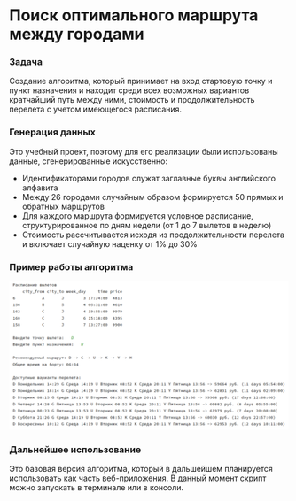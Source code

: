 # Поиск оптимального маршрута между городами

### Задача
Создание алгоритма, который принимает на вход стартовую точку и пункт назначения и находит среди всех возможных вариантов кратчайший путь между ними, стоимость и продолжительность перелета с учетом имеющегося расписания.

### Генерация данных
Это учебный проект, поэтому для его реализации были использованы данные, сгенерированные искусственно:
- Идентификаторами городов служат заглавные буквы английского алфавита
- Между 26 городами случайным образом формируется 50 прямых и обратных маршрутов
- Для каждого маршрута формируется условное расписание, структурированное по дням недели (от 1 до 7 вылетов в неделю)
- Стоимость рассчитывается исходя из продолжительности перелета и включает случайную наценку от 1% до 30%

### Пример работы алгоритма
![demo.png](demo.png)

### Дальнейшее использование
Это базовая версия алгоритма, который в дальшейшем планируется использовать как часть веб-приложения. В данный момент скрипт можно запускать в терминале или в консоли.

